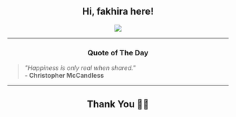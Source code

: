 <h2 align="center"> Hi, fakhira here!</h2>

<p align="center">
<a href="https://github.com/fakhiralkda" alt="github streak"><img src="https://dvst-streak.herokuapp.com/?user=fakhiralkda&theme=tokyonight&fire=DD472C"></a>
</p>

<hr>
<h3 align="center">Quote of The Day</h3>
<p align="center">
<blockquote>
<i>"Happiness is only real when shared."</i>
<br>
<b>- Christopher McCandless</b>
</blockquote>
</p>


<hr>
<h2 align="center">Thank You 🙏🏼</h2>
